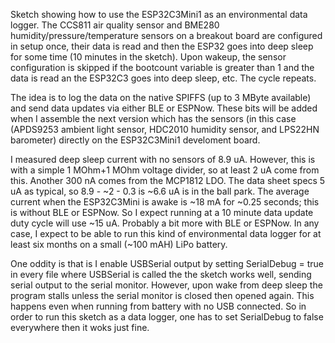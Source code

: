 Sketch showing how to use the ESP32C3Mini1 as an environmental data logger. 
The CCS811 air quality sensor and BME280 humidity/pressure/temperature sensors on a breakout board are configured in setup once, 
their data is read and then the ESP32 goes into deep sleep for some time (10 minutes in the sketch). Upon wakeup, the sensor configuration is skipped if the bootcount variable is
greater than 1 and the data is read an the ESP32C3 goes into deep sleep, etc. The cycle repeats.

The idea is to log the data on the native SPIFFS (up to 3 MByte available) and send data updates via either BLE or ESPNow. These bits will be added when I assemble the next version which
has the sensors (in this case (APDS9253 ambient light sensor, HDC2010 humidity sensor, and LPS22HN barometer) directly on the ESP32C3Mini1 develoment board.

I measured deep sleep current with no sensors of 8.9 uA. However, this is with a simple 1 MOhm+1 MOhm voltage divider, so at least 2 uA come from this. Another 300 nA comes from the MCP1812 LDO.
The data sheet specs 5 uA as typical, so 8.9 - ~2 - 0.3 is ~6.6 uA is in the ball park. The average current when the ESP32C3Mini is awake is ~18 mA for ~0.25 seconds; this is without
BLE or ESPNow. So I expect running at a 10 minute data update duty cycle will use ~15 uA. Probably a bit more with BLE or ESPNow. In any case, I expect to be able to run this kind of
environmental data logger for at least six months on a small (~100 mAH) LiPo battery.  

One oddity is that is I enable USBSerial output by setting SerialDebug = true in every file where USBSerial is called the the sketch works well, sending serial output to the serial monitor. However, upon wake from deep sleep the program stalls unless the serial monitor is closed then opened again. This happens even when running from battery with no USB connected. So in order to run this sketch as a data logger, one has to set SerialDebug to false everywhere then it woks just fine.
